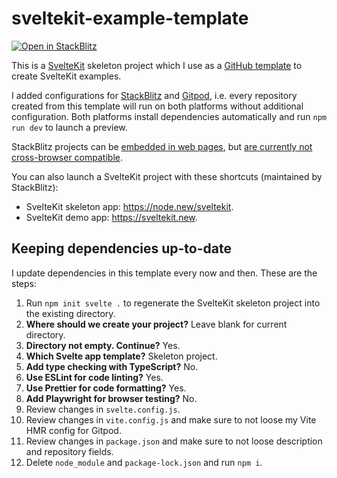 # sveltekit-example-template

[![Open in StackBlitz](https://developer.stackblitz.com/img/open_in_stackblitz.svg)](https://stackblitz.com/github/maiertech/sveltekit-example-template?file=src/routes/index.svelte)

This is a [SvelteKit](https://kit.svelte.dev/) skeleton project which I use as a [GitHub template](https://docs.github.com/en/repositories/creating-and-managing-repositories/creating-a-repository-from-a-template) to create SvelteKit examples.

I added configurations for [StackBlitz](https://stackblitz.com/) and [Gitpod](https://www.gitpod.io), i.e. every repository created from this template will run on both platforms without additional configuration. Both platforms install dependencies automatically and run `npm run dev` to launch a preview.

StackBlitz projects can be [embedded in web pages](https://developer.stackblitz.com/docs/platform/embedding/), but [are currently not cross-browser compatible](https://developer.stackblitz.com/docs/platform/browser-support/).

You can also launch a SvelteKit project with these shortcuts (maintained by StackBlitz):

- SvelteKit skeleton app: https://node.new/sveltekit.
- SvelteKit demo app: https://sveltekit.new.

## Keeping dependencies up-to-date

I update dependencies in this template every now and then. These are the steps:

1. Run `npm init svelte .` to regenerate the SvelteKit skeleton project into the existing directory.
1. **Where should we create your project?** Leave blank for current directory.
1. **Directory not empty. Continue?** Yes.
1. **Which Svelte app template?** Skeleton project.
1. **Add type checking with TypeScript?** No.
1. **Use ESLint for code linting?** Yes.
1. **Use Prettier for code formatting?** Yes.
1. **Add Playwright for browser testing?** No.
1. Review changes in `svelte.config.js`.
1. Review changes in `vite.config.js` and make sure to not loose my Vite HMR config for Gitpod.
1. Review changes in `package.json` and make sure to not loose description and repository fields.
1. Delete `node_module` and `package-lock.json` and run `npm i`.
